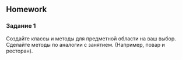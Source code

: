 ##  Homework

### Задание 1

Создайте классы и методы для предметной области на ваш выбор. Сделайте методы по аналогии с занятием.  (Например, повар и ресторан).
